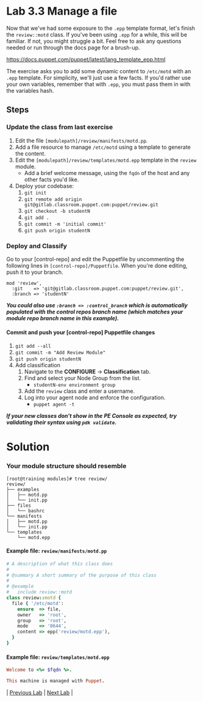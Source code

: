 # Lab 3.3 Manage a file

Now that we've had some exposure to the `.epp` template format, let's finish the `review::motd` class. If you've been using `.epp` for a while, this will be familiar. If not, you might struggle a bit. Feel free to ask any questions needed or run through the docs page for a brush-up.

https://docs.puppet.com/puppet/latest/lang_template_epp.html

The exercise asks you to add some dynamic content to `/etc/motd` with an `.epp` template. For simplicity, we'll just use a few facts. If you'd rather use your own variables, remember that with `.epp`, you must pass them in with the variables hash.

## Steps

### Update the class from last exercise

1. Edit the file `[modulepath]/review/manifests/motd.pp`.
1. Add a file resource to manage `/etc/motd` using a template to generate the content.
1. Edit the `[modulepath]/review/templates/motd.epp` template in the `review` module.
   * Add a brief welcome message, using the `fqdn` of the host and any other facts you'd like.
1. Deploy your codebase:
   1. `git init`
   1. `git remote add origin git@gitlab.classroom.puppet.com:puppet/review.git`
   1. `git checkout -b studentN`
   1. `git add .`
   1. `git commit -m 'initial commit'`
   1. `git push origin studentN`

### Deploy and Classify

Go to your [control-repo] and edit the Puppetfile by uncommenting the following lines in `[control-repo]/Puppetfile`. When you're done editing, push it to your branch.

```shell
mod 'review',
  :git    => 'git@gitlab.classroom.puppet.com:puppet/review.git',
  :branch => 'studentN'
```

**_You could also use `:branch => :control_branch` which is automatically populated with the control repos branch name (which matches your module repo branch name in this example)._**

#### Commit and push your [control-repo] Puppetfile changes

1. `git add --all`
1. `git commit -m "Add Review Module"`
1. `git push origin studentN`
1. Add classification
    1. Navigate to the **CONFIGURE** -> **Classification** tab.
    1. Find and select your Node Group from the list.
        * `studentN-env environment group`
    1. Add the `review` class and enter a username.
    1. Log into your agent node and enforce the configuration.
        * `puppet agent -t`

**_If your new classes don't show in the PE Console as expected, try validating their syntax using `pdk validate`._**

# Solution

### Your module structure should resemble

```shell
[root@training modules]# tree review/
review/
├── examples
│   ├── motd.pp
│   └── init.pp
├── files
│   └── bashrc
└── manifests
│   ├── motd.pp
│   └── init.pp
└── templates
    └── motd.epp
```

#### Example file: `review/manifests/motd.pp`

```ruby
# A description of what this class does
#
# @summary A short summary of the purpose of this class
#
# @example
#   include review::motd
class review::motd {
  file { '/etc/motd':
    ensure  => file,
    owner   => 'root',
    group   => 'root',
    mode    => '0644',
    content => epp('review/motd.epp'),
  }
}
```

#### Example file: `review/templates/motd.epp`

```ruby
Welcome to <%= $fqdn %>.

This machine is managed with Puppet.
```

|  [Previous Lab](../lab-03.2-Create-a-module)  |  [Next Lab](../lab-04.1-Validating-classification)  |